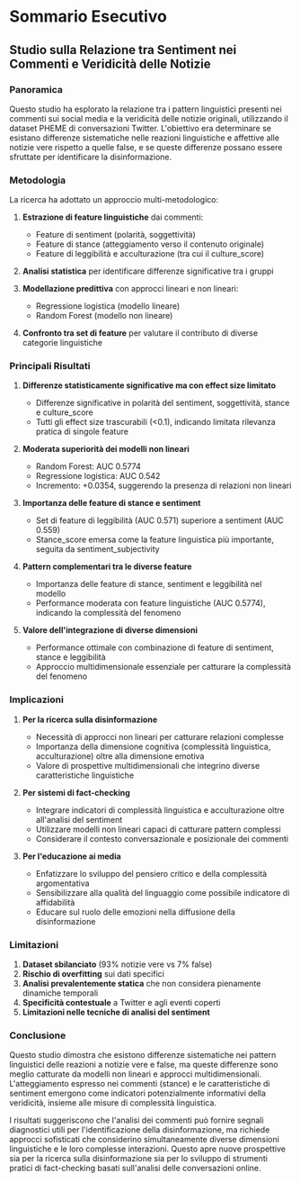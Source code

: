 # Sommario Esecutivo

## Studio sulla Relazione tra Sentiment nei Commenti e Veridicità delle Notizie

### Panoramica
Questo studio ha esplorato la relazione tra i pattern linguistici presenti nei commenti sui social media e la veridicità delle notizie originali, utilizzando il dataset PHEME di conversazioni Twitter. L'obiettivo era determinare se esistano differenze sistematiche nelle reazioni linguistiche e affettive alle notizie vere rispetto a quelle false, e se queste differenze possano essere sfruttate per identificare la disinformazione.

### Metodologia
La ricerca ha adottato un approccio multi-metodologico:

1. **Estrazione di feature linguistiche** dai commenti:
   - Feature di sentiment (polarità, soggettività)
   - Feature di stance (atteggiamento verso il contenuto originale)
   - Feature di leggibilità e acculturazione (tra cui il culture_score)

2. **Analisi statistica** per identificare differenze significative tra i gruppi

3. **Modellazione predittiva** con approcci lineari e non lineari:
   - Regressione logistica (modello lineare)
   - Random Forest (modello non lineare)

4. **Confronto tra set di feature** per valutare il contributo di diverse categorie linguistiche

### Principali Risultati

1. **Differenze statisticamente significative ma con effect size limitato**
   - Differenze significative in polarità del sentiment, soggettività, stance e culture_score
   - Tutti gli effect size trascurabili (<0.1), indicando limitata rilevanza pratica di singole feature

2. **Moderata superiorità dei modelli non lineari**
   - Random Forest: AUC 0.5774
   - Regressione logistica: AUC 0.542
   - Incremento: +0.0354, suggerendo la presenza di relazioni non lineari

3. **Importanza delle feature di stance e sentiment**
   - Set di feature di leggibilità (AUC 0.571) superiore a sentiment (AUC 0.559)
   - Stance_score emersa come la feature linguistica più importante, seguita da sentiment_subjectivity

4. **Pattern complementari tra le diverse feature**
   - Importanza delle feature di stance, sentiment e leggibilità nel modello
   - Performance moderata con feature linguistiche (AUC 0.5774), indicando la complessità del fenomeno

5. **Valore dell'integrazione di diverse dimensioni**
   - Performance ottimale con combinazione di feature di sentiment, stance e leggibilità
   - Approccio multidimensionale essenziale per catturare la complessità del fenomeno

### Implicazioni

1. **Per la ricerca sulla disinformazione**
   - Necessità di approcci non lineari per catturare relazioni complesse
   - Importanza della dimensione cognitiva (complessità linguistica, acculturazione) oltre alla dimensione emotiva
   - Valore di prospettive multidimensionali che integrino diverse caratteristiche linguistiche

2. **Per sistemi di fact-checking**
   - Integrare indicatori di complessità linguistica e acculturazione oltre all'analisi del sentiment
   - Utilizzare modelli non lineari capaci di catturare pattern complessi
   - Considerare il contesto conversazionale e posizionale dei commenti

3. **Per l'educazione ai media**
   - Enfatizzare lo sviluppo del pensiero critico e della complessità argomentativa
   - Sensibilizzare alla qualità del linguaggio come possibile indicatore di affidabilità
   - Educare sul ruolo delle emozioni nella diffusione della disinformazione

### Limitazioni

1. **Dataset sbilanciato** (93% notizie vere vs 7% false)
2. **Rischio di overfitting** sui dati specifici
3. **Analisi prevalentemente statica** che non considera pienamente dinamiche temporali
4. **Specificità contestuale** a Twitter e agli eventi coperti
5. **Limitazioni nelle tecniche di analisi del sentiment**

### Conclusione
Questo studio dimostra che esistono differenze sistematiche nei pattern linguistici delle reazioni a notizie vere e false, ma queste differenze sono meglio catturate da modelli non lineari e approcci multidimensionali. L'atteggiamento espresso nei commenti (stance) e le caratteristiche di sentiment emergono come indicatori potenzialmente informativi della veridicità, insieme alle misure di complessità linguistica.

I risultati suggeriscono che l'analisi dei commenti può fornire segnali diagnostici utili per l'identificazione della disinformazione, ma richiede approcci sofisticati che considerino simultaneamente diverse dimensioni linguistiche e le loro complesse interazioni. Questo apre nuove prospettive sia per la ricerca sulla disinformazione sia per lo sviluppo di strumenti pratici di fact-checking basati sull'analisi delle conversazioni online.
